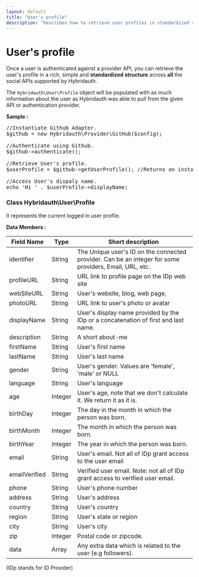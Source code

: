 ```yaml
---
layout: default
title: "User's profile"
description: "Describes how to retrieve user profiles in standardized structure across all the social networks."
---
```


User's profile
==============

Once a user is authenticated against a provider API, you can retrieve the user's profile in a rich, 
simple and **standardized structure** across **all** the social APIs supported by Hybridauth.

The `Hybridauth\User\Profile` object will be populated with as much information about the user as 
Hybridauth was able to pull from the given API or authentication provider.

**Sample :**

<pre>
//Instantiate Github Adapter.
$github = new Hybridauth\Provider\GitHub($config);

//Authenticate using Github.
$github->authenticate();

//Retrieve User's profile.
$userProfile = $github->getUserProfile(); //Returns an instance of class Hybridauth\User\Profile.

//Access User's dispaly name.
echo 'Hi ' . $userProfile->displayName;
</pre>

### Class Hybridauth\User\Profile

It represents the current logged in user profile.

**Data Members :**

Field Name    | Type     | Short description
------------- | ---------| -------------------------------------------------------
identifier    | String   | The Unique user's ID on the connected provider. Can be an integer for some providers, Email, URL, etc.
profileURL    | String   | URL link to profile page on the IDp web site
webSiteURL    | String   | User's website, blog, web page,
photoURL      | String   | URL link to user's photo or avatar
displayName   | String   | User's display name provided by the IDp or a concatenation of first and last name.
description   | String   | A short about-me
firstName     | String   | User's first name
lastName      | String   | User's last name
gender        | String   | User's gender. Values are 'female', 'male' or NULL
language      | String   | User's language
age           | Integer  | User's age, note that we don't calculate it. We return it as it is.
birthDay      | Integer  | The day in the month in which the person was born.
birthMonth    | Integer  | The month in which the person was born.
birthYear     | Integer  | The year in which the person was born.
email         | String   | User's email. Not all of IDp grant access to the user email
emailVerified | String   | Verified user email. Note: not all of IDp grant access to verified user email.
phone         | String   | User's phone number
address       | String   | User's address
country       | String   | User's country
region        | String   | User's state or region 
city          | String   | User's city
zip           | Integer  | Postal code or zipcode.
data          | Array    | Any extra data which is related to the user (e.g followers).

(IDp stands for ID Provider)
